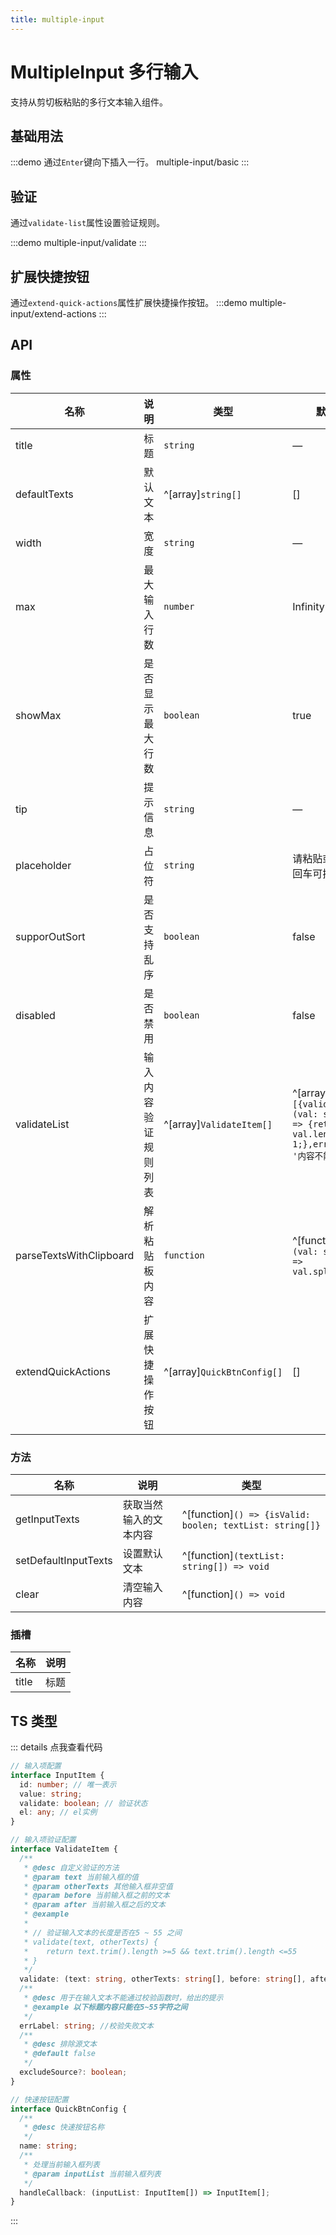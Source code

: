 ```yaml
---
title: multiple-input
---
```


# MultipleInput 多行输入

支持从剪切板粘贴的多行文本输入组件。

## 基础用法

:::demo 通过`Enter`键向下插入一行。
multiple-input/basic
:::

## 验证

通过`validate-list`属性设置验证规则。

:::demo
multiple-input/validate
:::

## 扩展快捷按钮

通过`extend-quick-actions`属性扩展快捷操作按钮。
:::demo
multiple-input/extend-actions
:::

## API

### 属性

| 名称                    | 说明                 | 类型                       | 默认值                                                                                      |
| ----------------------- | -------------------- | -------------------------- | ------------------------------------------------------------------------------------------- |
| title                   | 标题                 | `string`                   | —                                                                                           |
| defaultTexts            | 默认文本             | ^[array]`string[]`         | []                                                                                          |
| width                   | 宽度                 | `string`                   | —                                                                                           |
| max                     | 最大输入行数         | `number`                   | Infinity                                                                                    |
| showMax                 | 是否显示最大行数     | `boolean`                  | true                                                                                        |
| tip                     | 提示信息             | `string`                   | —                                                                                           |
| placeholder             | 占位符               | `string`                   | 请粘贴或输入，回车可换行                                                                    |
| supporOutSort           | 是否支持乱序         | `boolean`                  | false                                                                                       |
| disabled                | 是否禁用             | `boolean`                  | false                                                                                       |
| validateList            | 输入内容验证规则列表 | ^[array]`ValidateItem[]`   | ^[array]`[{validate: (val: string) => {return val.length >= 1;},errLabel: '内容不能为空'}]` |
| parseTextsWithClipboard | 解析粘贴板内容       | `function`                 | ^[function]`(val: string) => val.split('\n')`                                               |
| extendQuickActions      | 扩展快捷操作按钮     | ^[array]`QuickBtnConfig[]` | []                                                                                          |

### 方法

| 名称                 | 说明                   | 类型                                                     |
| -------------------- | ---------------------- | -------------------------------------------------------- |
| getInputTexts        | 获取当然输入的文本内容 | ^[function]`() => {isValid: boolen; textList: string[]}` |
| setDefaultInputTexts | 设置默认文本           | ^[function]`(textList: string[]) => void`                |
| clear                | 清空输入内容           | ^[function]`() => void`                                  |

### 插槽

| 名称  | 说明 |
| ----- | ---- |
| title | 标题 |

## TS 类型

::: details 点我查看代码

```ts
// 输入项配置
interface InputItem {
  id: number; // 唯一表示
  value: string;
  validate: boolean; // 验证状态
  el: any; // el实例
}

// 输入项验证配置
interface ValidateItem {
  /**
   * @desc 自定义验证的方法
   * @param text 当前输入框的值
   * @param otherTexts 其他输入框非空值
   * @param before 当前输入框之前的文本
   * @param after 当前输入框之后的文本
   * @example
   *
   * // 验证输入文本的长度是否在5 ~ 55 之间
   * validate(text, otherTexts) {
   *    return text.trim().length >=5 && text.trim().length <=55
   * }
   */
  validate: (text: string, otherTexts: string[], before: string[], after: string[]) => boolean;
  /**
   * @desc 用于在输入文本不能通过校验函数时，给出的提示
   * @example 以下标题内容只能在5~55字符之间
   */
  errLabel: string; //校验失败文本
  /**
   * @desc 排除源文本
   * @default false
   */
  excludeSource?: boolean;
}

// 快速按钮配置
interface QuickBtnConfig {
  /**
   * @desc 快速按钮名称
   */
  name: string;
  /**
   * 处理当前输入框列表
   * @param inputList 当前输入框列表
   */
  handleCallback: (inputList: InputItem[]) => InputItem[];
}
```

:::
